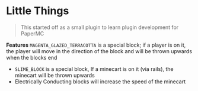 # Little Things
> This started off as a small plugin to learn plugin development for PaperMC

**Features**
 `MAGENTA_GLAZED_TERRACOTTA` is a special block; if a player is on it, the player will move in the direction of the block and will be thrown upwards when the blocks end
- `SLIME_BLOCK` is a special block, If a minecart is on it (via rails), the minecart will be thrown upwards
- Electrically Conducting blocks will increase the speed of the minecart
  
